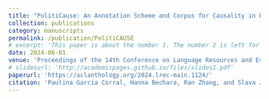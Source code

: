 ```yaml
---
title: "PolitiCause: An Annotation Scheme and Corpus for Causality in Political Texts."
collection: publications
category: manuscripts
permalink: /publication/PolitiCAUSE
# excerpt: 'This paper is about the number 1. The number 2 is left for future work.'
date: 2024-06-01
venue: 'Proceedings of the 14th Conference on Language Resources and Evaluation'
# slidesurl: 'http://academicpages.github.io/files/slides1.pdf'
paperurl: 'https://aclanthology.org/2024.lrec-main.1124/'
citation: 'Paulina Garcia Corral, Hanna Bechara, Ran Zhang, and Slava Jankin. 2024. PolitiCause: An Annotation Scheme and Corpus for Causality in Political Texts. In Proceedings of the 2024 Joint International Conference on Computational Linguistics, Language Resources and Evaluation (LREC-COLING 2024), pages 12836–12845, Torino, Italia. ELRA and ICCL.'
---
```

